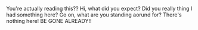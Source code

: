 You're actually reading this??
Hi, what did you expect?
Did you really thing I had something here?
Go on, what are you standing aorund for?
There's nothing here! 
BE GONE ALREADY!!
